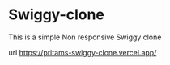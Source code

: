 # Swiggy-clone


This is a simple Non responsive Swiggy clone

url
https://pritams-swiggy-clone.vercel.app/
